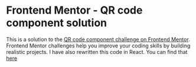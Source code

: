 # Frontend Mentor - QR code component solution

This is a solution to the [QR code component challenge on Frontend Mentor](https://www.frontendmentor.io/challenges/qr-code-component-iux_sIO_H). Frontend Mentor challenges help you improve your coding skills by building realistic projects. 
I have also rewritten this code in React. You can find that [here](https://github.com/ngww/qr-code-react.git)

